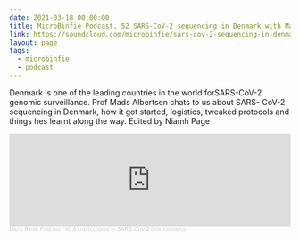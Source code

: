 ```yaml
---
date: 2021-03-18 00:00:00
title: MicroBinfie Podcast, 52 SARS-CoV-2 sequencing in Denmark with Mads Albertsen
link: https://soundcloud.com/microbinfie/sars-cov-2-sequencing-in-denmark-with-mads-albertsen
layout: page
tags:
  - microbinfie
  - podcast
---
```

Denmark is one of the leading countries in the world forSARS-CoV-2
genomic surveillance.  Prof Mads Albertsen chats to us about SARS-
CoV-2 sequencing in Denmark, how it got started, logistics, tweaked
protocols and things hes learnt along the way.   Edited by Niamh Page

<iframe width="100%" height="166" scrolling="no" frameborder="no" allow="autoplay" src="https://w.soundcloud.com/player/?url=https%3A//api.soundcloud.com/tracks/1006634275&color=%23ff5500&auto_play=false&hide_related=false&show_comments=true&show_user=true&show_reposts=false&show_teaser=false"></iframe><div style="font-size: 10px; color: #cccccc;line-break: anywhere;word-break: normal;overflow: hidden;white-space: nowrap;text-overflow: ellipsis; font-family: Interstate,Lucida Grande,Lucida Sans Unicode,Lucida Sans,Garuda,Verdana,Tahoma,sans-serif;font-weight: 100;"><a href="https://soundcloud.com/microbinfie" title="Micro Binfie Podcast" target="_blank" style="color: #cccccc; text-decoration: none;">Micro Binfie Podcast</a> · <a href="https://soundcloud.com/microbinfie/40-a-crash-course-in-sars-cov-2-bioinformatics" title="52 SARS-CoV-2 sequencing in Denmark with Mads Albertsen" target="_blank" style="color: #cccccc; text-decoration: none;">40 A crash course in SARS-CoV-2 bioinformatics</a></div>

